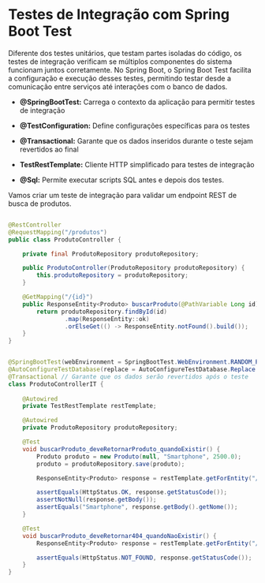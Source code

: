 
# Testes de Integração com Spring Boot Test

Diferente dos testes unitários, que testam partes isoladas do código, os testes de integração verificam se múltiplos componentes do sistema funcionam juntos corretamente. No Spring Boot, o Spring Boot Test facilita a configuração e execução desses testes, permitindo testar desde a comunicação entre serviços até interações com o banco de dados.

- **@SpringBootTest:** Carrega o contexto da aplicação para permitir testes de integração

- **@TestConfiguration:** Define configurações específicas para os testes

- **@Transactional:** Garante que os dados inseridos durante o teste sejam revertidos ao final

- **TestRestTemplate:** Cliente HTTP simplificado para testes de integração

- **@Sql:** Permite executar scripts SQL antes e depois dos testes.

Vamos criar um teste de integração para validar um endpoint REST de busca de produtos.

``` Java

@RestController
@RequestMapping("/produtos")
public class ProdutoController {

    private final ProdutoRepository produtoRepository;

    public ProdutoController(ProdutoRepository produtoRepository) {
        this.produtoRepository = produtoRepository;
    }

    @GetMapping("/{id}")
    public ResponseEntity<Produto> buscarProduto(@PathVariable Long id) {
        return produtoRepository.findById(id)
                .map(ResponseEntity::ok)
                .orElseGet(() -> ResponseEntity.notFound().build());
    }
}

```

``` Java

@SpringBootTest(webEnvironment = SpringBootTest.WebEnvironment.RANDOM_PORT)
@AutoConfigureTestDatabase(replace = AutoConfigureTestDatabase.Replace.NONE) // Usa um banco real
@Transactional // Garante que os dados serão revertidos após o teste
class ProdutoControllerIT {
    
    @Autowired
    private TestRestTemplate restTemplate;

    @Autowired
    private ProdutoRepository produtoRepository;

    @Test
    void buscarProduto_deveRetornarProduto_quandoExistir() {
        Produto produto = new Produto(null, "Smartphone", 2500.0);
        produto = produtoRepository.save(produto);

        ResponseEntity<Produto> response = restTemplate.getForEntity("/produtos/" + produto.getId(), Produto.class);

        assertEquals(HttpStatus.OK, response.getStatusCode());
        assertNotNull(response.getBody());
        assertEquals("Smartphone", response.getBody().getNome());
    }

    @Test
    void buscarProduto_deveRetornar404_quandoNaoExistir() {
        ResponseEntity<Produto> response = restTemplate.getForEntity("/produtos/999", Produto.class);

        assertEquals(HttpStatus.NOT_FOUND, response.getStatusCode());
    }
}

```